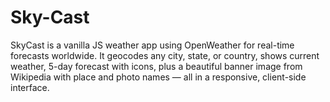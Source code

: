 # Sky-Cast
SkyCast is a vanilla JS weather app using OpenWeather for real-time forecasts worldwide. It geocodes any city, state, or country, shows current weather, 5-day forecast with icons, plus a beautiful banner image from Wikipedia with place and photo names — all in a responsive, client-side interface.
